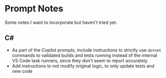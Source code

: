 # Prompt Notes

Some notes I want to incorporate but haven't tried yet.

## C\#

- As part of the Copilot prompts, include instructions to strictly use `dotnet` commands to validated builds and tests running instead of the internal VS Code task runners, since they don't seem to report accurately.
- Add instructions to not modify original logic, to only update tests and new code
